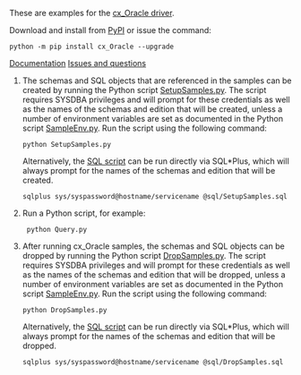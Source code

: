 These are examples for the
[cx_Oracle driver](https://oracle.github.io/python-cx_Oracle).

Download and install from [PyPI](https://pypi.python.org/pypi/cx_Oracle) or
issue the command:

``python -m pip install cx_Oracle --upgrade``

[Documentation](http://cx-oracle.readthedocs.io/en/latest/index.html)
[Issues and questions](https://github.com/oracle/python-cx_Oracle/issues)


1. The schemas and SQL objects that are referenced in the samples can be
   created by running the Python script [SetupSamples.py][1]. The script
   requires SYSDBA privileges and will prompt for these credentials as well as
   the names of the schemas and edition that will be created, unless a number
   of environment variables are set as documented in the Python script
   [SampleEnv.py][2]. Run the script using the following command:

       python SetupSamples.py

   Alternatively, the [SQL script][3] can be run directly via SQL\*Plus, which
   will always prompt for the names of the schemas and edition that will be
   created.

       sqlplus sys/syspassword@hostname/servicename @sql/SetupSamples.sql

2. Run a Python script, for example:

        python Query.py

3. After running cx_Oracle samples, the schemas and SQL objects can be
   dropped by running the Python script [DropSamples.py][4]. The script
   requires SYSDBA privileges and will prompt for these credentials as well as
   the names of the schemas and edition that will be dropped, unless a number
   of environment variables are set as documented in the Python script
   [SampleEnv.py][2]. Run the script using the following command:

       python DropSamples.py

   Alternatively, the [SQL script][5] can be run directly via SQL\*Plus, which
   will always prompt for the names of the schemas and edition that will be
   dropped.

       sqlplus sys/syspassword@hostname/servicename @sql/DropSamples.sql

[1]: https://github.com/oracle/python-cx_Oracle/blob/master/samples/SetupSamples.py
[2]: https://github.com/oracle/python-cx_Oracle/blob/master/samples/SampleEnv.py
[3]: https://github.com/oracle/python-cx_Oracle/blob/master/samples/sql/SetupSamples.sql
[4]: https://github.com/oracle/python-cx_Oracle/blob/master/samples/DropSamples.py
[5]: https://github.com/oracle/python-cx_Oracle/blob/master/samples/sql/DropSamples.sql
